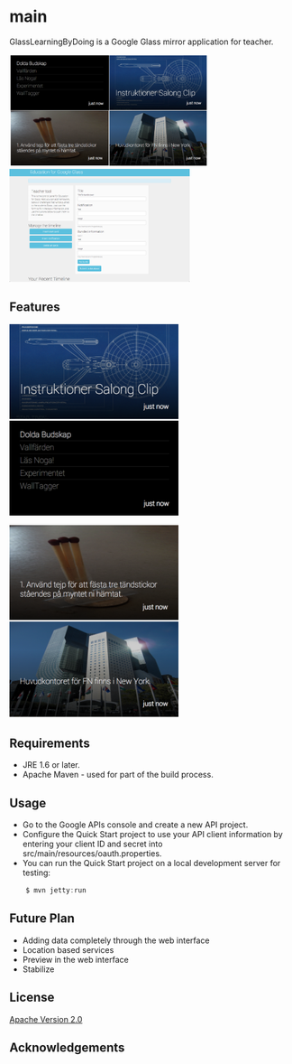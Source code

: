 main
====

GlassLearningByDoing is a Google Glass mirror application for teacher.  

<img src="https://raw.githubusercontent.com/Elekron/main/master/images/exempleOfAllCard.png" height="200" />&nbsp;
<img src="https://raw.githubusercontent.com/Elekron/main/master/images/webbinterface.png" height="200" />&nbsp;&nbsp;&nbsp;&nbsp;


## Features



<img src="https://raw.githubusercontent.com/Elekron/main/master/images/exempleNotificationCard.png" width="300" />&nbsp;
<img src="https://raw.githubusercontent.com/Elekron/main/master/images/exempleListCard.png" width="300" />&nbsp;&nbsp;&nbsp;&nbsp;

<img src="https://raw.githubusercontent.com/Elekron/main/master/images/exempleTaskCard.png" width="300" />&nbsp;
<img src="https://raw.githubusercontent.com/Elekron/main/master/images/exempleInfoCard.png" width="300" />&nbsp;&nbsp;&nbsp;&nbsp;




## Requirements
* JRE 1.6 or later.
* Apache Maven - used for part of the build process.

## Usage
* Go to the Google APIs console and create a new API project.
* Configure the Quick Start project to use your API client information by entering your client ID and secret into src/main/resources/oauth.properties.
* You can run the Quick Start project on a local development server for testing:


```java
    $ mvn jetty:run
```


## Future Plan
* Adding data completely through the web interface
* Location based services 
* Preview in the web interface 
* Stabilize

## License

[Apache Version 2.0](http://www.apache.org/licenses/LICENSE-2.0.html)

## Acknowledgements
